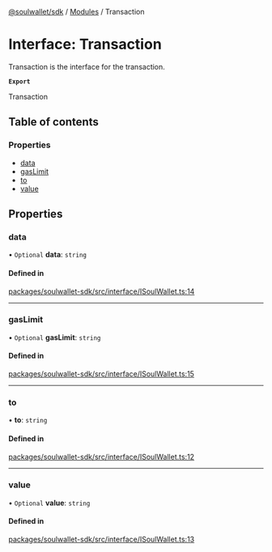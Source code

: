 [@soulwallet/sdk](../README.md) / [Modules](../modules.md) / Transaction

# Interface: Transaction

Transaction is the interface for the transaction.

**`Export`**

Transaction

## Table of contents

### Properties

- [data](Transaction.md#data)
- [gasLimit](Transaction.md#gaslimit)
- [to](Transaction.md#to)
- [value](Transaction.md#value)

## Properties

### data

• `Optional` **data**: `string`

#### Defined in

[packages/soulwallet-sdk/src/interface/ISoulWallet.ts:14](https://github.com/SoulWallet/soulwalletlib/blob/1189b3a/packages/soulwallet-sdk/src/interface/ISoulWallet.ts#L14)

___

### gasLimit

• `Optional` **gasLimit**: `string`

#### Defined in

[packages/soulwallet-sdk/src/interface/ISoulWallet.ts:15](https://github.com/SoulWallet/soulwalletlib/blob/1189b3a/packages/soulwallet-sdk/src/interface/ISoulWallet.ts#L15)

___

### to

• **to**: `string`

#### Defined in

[packages/soulwallet-sdk/src/interface/ISoulWallet.ts:12](https://github.com/SoulWallet/soulwalletlib/blob/1189b3a/packages/soulwallet-sdk/src/interface/ISoulWallet.ts#L12)

___

### value

• `Optional` **value**: `string`

#### Defined in

[packages/soulwallet-sdk/src/interface/ISoulWallet.ts:13](https://github.com/SoulWallet/soulwalletlib/blob/1189b3a/packages/soulwallet-sdk/src/interface/ISoulWallet.ts#L13)
